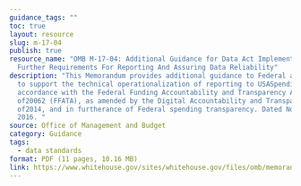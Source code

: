 ```yaml
---
guidance_tags: ""
toc: true
layout: resource
slug: m-17-04
publish: true
resource_name: "OMB M-17-04: Additional Guidance for Data Act Implementation:
  Further Requirements For Reporting And Assuring Data Reliability"
description: "This Memorandum provides additional guidance to Federal agencies
  to support the technical operationalization of reporting to USASpending.gov in
  accordance with the Federal Funding Accountability and Transparency Act
  of20062 (FFATA), as amended by the Digital Accountability and Transparency Act
  of2014, and in furtherance of Federal spending transparency. Dated November 4,
  2016. "
source: Office of Management and Budget
category: Guidance
tags:
  - data standards
format: PDF (11 pages, 10.16 MB)
link: https://www.whitehouse.gov/sites/whitehouse.gov/files/omb/memoranda/2017/m-17-04.pdf
---
```

